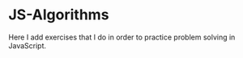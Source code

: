 # JS-Algorithms

Here I add exercises that I do in order to practice problem solving in JavaScript.
